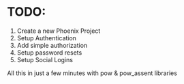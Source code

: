 # TODO:

 1. Create a new Phoenix Project 
 2. Setup Authentication 
 3. Add simple authorization 
 4. Setup password resets 
 5. Setup Social Logins 

All this in just a few minutes with pow & pow_assent libraries 

